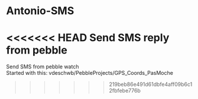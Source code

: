 Antonio-SMS
===========

<<<<<<< HEAD
Send SMS reply from pebble
=======
Send SMS from pebble watch <br>
Started with this: vdeschwb/PebbleProjects/GPS_Coords_PasMoche
>>>>>>> 219beb86e491d61dbfe4aff09b6c12fbfebe776b
